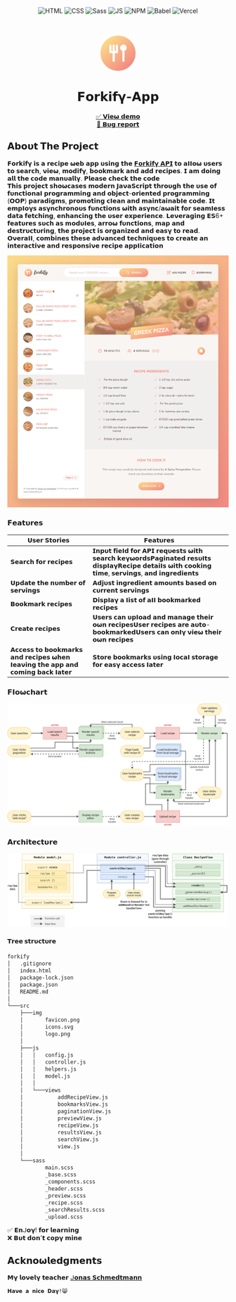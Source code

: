 <div align="center">
  
![HTML](https://img.shields.io/badge/HTML5-E34F26?style=for-the-badge&logo=html5&logoColor=white)
![CSS](https://img.shields.io/badge/CSS3-1572B6?style=for-the-badge&logo=css3&logoColor=white)
![Sass](https://img.shields.io/badge/SASS-hotpink.svg?style=for-the-badge&logo=SASS&logoColor=white)
![JS](https://img.shields.io/badge/JavaScript-F7DF1E?style=for-the-badge&logo=javascript&logoColor=black)
![NPM](https://img.shields.io/badge/NPM-%23000000.svg?style=for-the-badge&logo=npm&logoColor=white)
![Babel](https://img.shields.io/badge/Babel-F9DC3e?style=for-the-badge&logo=babel&logoColor=black)
![Vercel](https://img.shields.io/badge/Vercel-000000?style=for-the-badge&logo=vercel&logoColor=white)
  
</div>
<br/>
 
<!-- PROJECT LOGO -->
<br />
<div align="center">
  <a href="https://modern-forkify.vercel.app/">
    <img src="./src/img/favicon.png" alt="Logo" height="80"  >
  </a>
  <h1 align="center">𝗙𝝾𝗿𝗸𝗶𝗳𝝲-𝝖𝗽𝗽</h1>

  <p align="center">
    <a href="https://forkify-app-phoenix46.netlify.app/">✅ 𝗩𝗶𝗲𝞈 𝗱𝗲𝗺𝝾</a>
    <br/>
    <a href="https://github.com/pH0enix46/Forkify-App---JAVASCRIPT/issues">🐛 𝗕𝞄𝗴 𝗿𝗲𝗽𝝾𝗿𝘁</a>
  </p>
  </div>

## 𝝖𝗯𝝾𝞄𝘁 𝗧𝗵𝗲 𝗣𝗿𝝾𝗷𝗲𝗰𝘁
𝗙𝝾𝗿𝗸𝗶𝗳𝝲 𝗶𝘀 𝗮 𝗿𝗲𝗰𝗶𝗽𝗲 𝞈𝗲𝗯 𝗮𝗽𝗽 𝞄𝘀𝗶𝗻𝗴 𝘁𝗵𝗲 [𝗙𝝾𝗿𝗸𝗶𝗳𝝲 𝝖𝗣𝗜](https://forkify-api.herokuapp.com/v2) 𝘁𝝾 𝗮𝝞𝝞𝝾𝞈 𝞄𝘀𝗲𝗿𝘀 𝘁𝝾 𝘀𝗲𝗮𝗿𝗰𝗵, 𝝼𝗶𝗲𝞈, 𝗺𝝾𝗱𝗶𝗳𝝲, 𝗯𝝾𝝾𝗸𝗺𝗮𝗿𝗸 𝗮𝗻𝗱 𝗮𝗱𝗱 𝗿𝗲𝗰𝗶𝗽𝗲𝘀. 𝗜 𝗮𝗺 𝗱𝝾𝗶𝗻𝗴 𝗮𝗹𝗹 𝘁𝗵𝗲 𝗰𝝾𝗱𝗲 𝗺𝗮𝗻𝞄𝗮𝗹𝗹𝝲. 𝗣𝗹𝗲𝗮𝘀𝗲 𝗰𝗵𝗲𝗰𝗸 𝘁𝗵𝗲 𝗰𝝾𝗱𝗲
<br/>
𝗧𝗵𝗶𝘀 𝗽𝗿𝝾𝗷𝗲𝗰𝘁 𝘀𝗵𝝾𝞈𝗰𝗮𝘀𝗲𝘀 𝗺𝝾𝗱𝗲𝗿𝗻 𝗝𝗮𝝼𝗮𝗦𝗰𝗿𝗶𝗽𝘁 𝘁𝗵𝗿𝝾𝞄𝗴𝗵 𝘁𝗵𝗲 𝞄𝘀𝗲 𝝾𝗳 𝗳𝞄𝗻𝗰𝘁𝗶𝝾𝗻𝗮𝝞 𝗽𝗿𝝾𝗴𝗿𝗮𝗺𝗺𝗶𝗻𝗴 𝗮𝗻𝗱 𝝾𝗯𝗷𝗲𝗰𝘁-𝝾𝗿𝗶𝗲𝗻𝘁𝗲𝗱 𝗽𝗿𝝾𝗴𝗿𝗮𝗺𝗺𝗶𝗻𝗴 (𝝤𝝤𝗣) 𝗽𝗮𝗿𝗮𝗱𝗶𝗴𝗺𝘀, 𝗽𝗿𝝾𝗺𝝾𝘁𝗶𝗻𝗴 𝗰𝝞𝗲𝗮𝗻 𝗮𝗻𝗱 𝗺𝗮𝗶𝗻𝘁𝗮𝗶𝗻𝗮𝗯𝝞𝗲 𝗰𝝾𝗱𝗲. 𝗜𝘁 𝗲𝗺𝗽𝝞𝝾𝝲𝘀 𝗮𝘀𝝲𝗻𝗰𝗵𝗿𝝾𝗻𝝾𝞄𝘀 𝗳𝞄𝗻𝗰𝘁𝗶𝝾𝗻𝘀 𝞈𝗶𝘁𝗵 𝗮𝘀𝝲𝗻𝗰/𝗮𝞈𝗮𝗶𝘁 𝗳𝝾𝗿 𝘀𝗲𝗮𝗺𝝞𝗲𝘀𝘀 𝗱𝗮𝘁𝗮 𝗳𝗲𝘁𝗰𝗵𝗶𝗻𝗴, 𝗲𝗻𝗵𝗮𝗻𝗰𝗶𝗻𝗴 𝘁𝗵𝗲 𝞄𝘀𝗲𝗿 𝗲𝘅𝗽𝗲𝗿𝗶𝗲𝗻𝗰𝗲. 𝗟𝗲𝝼𝗲𝗿𝗮𝗴𝗶𝗻𝗴 𝗘𝗦6+ 𝗳𝗲𝗮𝘁𝞄𝗿𝗲𝘀 𝘀𝞄𝗰𝗵 𝗮𝘀 𝗺𝝾𝗱𝞄𝝞𝗲𝘀, 𝗮𝗿𝗿𝝾𝞈 𝗳𝞄𝗻𝗰𝘁𝗶𝝾𝗻𝘀, 𝗺𝗮𝗽 𝗮𝗻𝗱 𝗱𝗲𝘀𝘁𝗿𝞄𝗰𝘁𝞄𝗿𝗶𝗻𝗴, 𝘁𝗵𝗲 𝗽𝗿𝝾𝗷𝗲𝗰𝘁 𝗶𝘀 𝝾𝗿𝗴𝗮𝗻𝗶𝘇𝗲𝗱 𝗮𝗻𝗱 𝗲𝗮𝘀𝝲 𝘁𝝾 𝗿𝗲𝗮𝗱. 𝝤𝝼𝗲𝗿𝗮𝝞𝝞, 𝗰𝝾𝗺𝗯𝗶𝗻𝗲𝘀 𝘁𝗵𝗲𝘀𝗲 𝗮𝗱𝝼𝗮𝗻𝗰𝗲𝗱 𝘁𝗲𝗰𝗵𝗻𝗶𝗾𝞄𝗲𝘀 𝘁𝝾 𝗰𝗿𝗲𝗮𝘁𝗲 𝗮𝗻 𝗶𝗻𝘁𝗲𝗿𝗮𝗰𝘁𝗶𝝼𝗲 𝗮𝗻𝗱 𝗿𝗲𝘀𝗽𝝾𝗻𝘀𝗶𝝼𝗲 𝗿𝗲𝗰𝗶𝗽𝗲 𝗮𝗽𝗽𝝞𝗶𝗰𝗮𝘁𝗶𝝾𝗻

![Forkify preview](./src/img/demo.png)

### 𝗙𝗲𝗮𝘁𝞄𝗿𝗲𝘀

| 𝗨𝘀𝗲𝗿 𝗦𝘁𝝾𝗿𝗶𝗲𝘀                                                               | 𝗙𝗲𝗮𝘁𝞄𝗿𝗲𝘀                                                                                                                                                                              |
| -------------------------------------------------------------------------- | ------------------------------------------------------------------------------------------------------------------------------------------------------------------------------------- |
| 𝗦𝗲𝗮𝗿𝗰𝗵 𝗳𝝾𝗿 𝗿𝗲𝗰𝗶𝗽𝗲𝘀                                                         | 𝗜𝗻𝗽𝞄𝘁 𝗳𝗶𝗲𝝞𝗱 𝗳𝝾𝗿 𝝖𝗣𝗜 𝗿𝗲𝗾𝞄𝗲𝘀𝘁𝘀 𝞈𝗶𝘁𝗵 𝘀𝗲𝗮𝗿𝗰𝗵 𝗸𝗲𝝲𝞈𝝾𝗿𝗱𝘀𝗣𝗮𝗴𝗶𝗻𝗮𝘁𝗲𝗱 𝗿𝗲𝘀𝞄𝝞𝘁𝘀 𝗱𝗶𝘀𝗽𝝞𝗮𝝲𝗥𝗲𝗰𝗶𝗽𝗲 𝗱𝗲𝘁𝗮𝗶𝝞𝘀 𝞈𝗶𝘁𝗵 𝗰𝝾𝝾𝗸𝗶𝗻𝗴 𝘁𝗶𝗺𝗲, 𝘀𝗲𝗿𝝼𝗶𝗻𝗴𝘀, 𝗮𝗻𝗱 𝗶𝗻𝗴𝗿𝗲𝗱𝗶𝗲𝗻𝘁𝘀 |
| 𝗨𝗽𝗱𝗮𝘁𝗲 𝘁𝗵𝗲 𝗻𝞄𝗺𝗯𝗲𝗿 𝝾𝗳 𝘀𝗲𝗿𝝼𝗶𝗻𝗴𝘀                                              | 𝝖𝗱𝗷𝞄𝘀𝘁 𝗶𝗻𝗴𝗿𝗲𝗱𝗶𝗲𝗻𝘁 𝗮𝗺𝝾𝞄𝗻𝘁𝘀 𝗯𝗮𝘀𝗲𝗱 𝝾𝗻 𝗰𝞄𝗿𝗿𝗲𝗻𝘁 𝘀𝗲𝗿𝝼𝗶𝗻𝗴𝘀                                                                             |
| 𝝗𝝾𝝾𝗸𝗺𝗮𝗿𝗸 𝗿𝗲𝗰𝗶𝗽𝗲𝘀                                                           | 𝗗𝗶𝘀𝗽𝝞𝗮𝝲 𝗮 𝝞𝗶𝘀𝘁 𝝾𝗳 𝗮𝝞𝝞 𝗯𝝾𝝾𝗸𝗺𝗮𝗿𝗸𝗲𝗱 𝗿𝗲𝗰𝗶𝗽𝗲𝘀                                                                                                  |
| 𝗖𝗿𝗲𝗮𝘁𝗲 𝗿𝗲𝗰𝗶𝗽𝗲𝘀                                                             | 𝗨𝘀𝗲𝗿𝘀 𝗰𝗮𝗻 𝞄𝗽𝝞𝝾𝗮𝗱 𝗮𝗻𝗱 𝗺𝗮𝗻𝗮𝗴𝗲 𝘁𝗵𝗲𝗶𝗿 𝝾𝞈𝗻 𝗿𝗲𝗰𝗶𝗽𝗲𝘀𝗨𝘀𝗲𝗿 𝗿𝗲𝗰𝗶𝗽𝗲𝘀 𝗮𝗿𝗲 𝗮𝞄𝘁𝝾-𝗯𝝾𝝾𝗸𝗺𝗮𝗿𝗸𝗲𝗱𝗨𝘀𝗲𝗿𝘀 𝗰𝗮𝗻 𝝾𝗻𝝞𝝲 𝝼𝗶𝗲𝞈 𝘁𝗵𝗲𝗶𝗿 𝝾𝞈𝗻 𝗿𝗲𝗰𝗶𝗽𝗲𝘀            |
| 𝝖𝗰𝗰𝗲𝘀𝘀 𝘁𝝾 𝗯𝝾𝝾𝗸𝗺𝗮𝗿𝗸𝘀 𝗮𝗻𝗱 𝗿𝗲𝗰𝗶𝗽𝗲𝘀 𝞈𝗵𝗲𝗻 𝝞𝗲𝗮𝝼𝗶𝗻𝗴 𝘁𝗵𝗲 𝗮𝗽𝗽 𝗮𝗻𝗱 𝗰𝝾𝗺𝗶𝗻𝗴 𝗯𝗮𝗰𝗸 𝝞𝗮𝘁𝗲𝗿 | 𝗦𝘁𝝾𝗿𝗲 𝗯𝝾𝝾𝗸𝗺𝗮𝗿𝗸𝘀 𝞄𝘀𝗶𝗻𝗴 𝝞𝝾𝗰𝗮𝝞 𝘀𝘁𝝾𝗿𝗮𝗴𝗲 𝗳𝝾𝗿 𝗲𝗮𝘀𝝲 𝗮𝗰𝗰𝗲𝘀𝘀 𝝞𝗮𝘁𝗲𝗿     


### 𝗙𝝞𝝾𝞈𝗰𝗵𝗮𝗿𝘁
<img src='./src/flowchart/forkify-flowchart-part-3.png' alt='flowchart' >

### 𝝖𝗿𝗰𝗵𝗶𝘁𝗲𝗰𝘁𝞄𝗿𝗲
<img src='./src/flowchart/forkify-architecture-recipe-loading.png' alt='architecture' >

#### 𝗧𝗿𝗲𝗲 𝘀𝘁𝗿𝞄𝗰𝘁𝞄𝗿𝗲

```
forkify
│   .gitignore
│   index.html
│   package-lock.json
│   package.json
│   README.md
│
└───src
    ├───img
    │       favicon.png
    │       icons.svg
    │       logo.png
    │
    ├───js
    │   │   config.js
    │   │   controller.js
    │   │   helpers.js
    │   │   model.js
    │   │
    │   └───views
    │           addRecipeView.js
    │           bookmarksView.js
    │           paginationView.js
    │           previewView.js
    │           recipeView.js
    │           resultsView.js
    │           searchView.js
    │           view.js
    │
    └───sass
            main.scss
            _base.scss
            _components.scss
            _header.scss
            _preview.scss
            _recipe.scss
            _searchResults.scss
            _upload.scss
```


✅ 𝗘𝗻ᒍ𝝾𝝲! 𝗳𝝾𝗿 𝗹𝗲𝗮𝗿𝗻𝗶𝗻𝗴 
<br/>
❌ 𝗕𝞄𝘁 𝗱𝝾𝗻'𝘁 𝗰𝝾𝗽𝝲 𝗺𝗶𝗻𝗲

## 𝝖𝗰𝗸𝗻𝝾𝞈𝗹𝗲𝗱𝗴𝗺𝗲𝗻𝘁𝘀
𝗠𝝲 𝗹𝝾𝝼𝗲𝗹𝝲 𝘁𝗲𝗮𝗰𝗵𝗲𝗿 [ᒍ𝝾𝗻𝗮𝘀 𝗦𝗰𝗵𝗺𝗲𝗱𝘁𝗺𝗮𝗻𝗻](https://github.com/jonasschmedtmann)


```
𝗛𝗮𝝼𝗲 𝗮 𝗻𝗶𝗰𝗲 𝗗𝗮𝝲!😸
```
